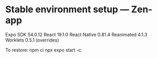 # Stable environment setup — Zen-app
Expo SDK 54.0.12
React 19.1.0
React Native 0.81.4
Reanimated 4.1.3
Worklets 0.5.1 (overrides)

To restore:
npm ci
npx expo start -c
